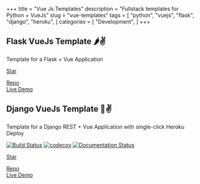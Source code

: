 +++
title = "Vue Js Templates"
description = "Fullstack templates for Python + VueJs"
slug = "vue-templates"
tags = [
    "python",
    "vuejs",
    "flask",
    "django",
    "heroku",
]
categories = [
    "Development",
]
+++

## Flask VueJs Template 🌶️✌
Template for a Flask + Vue Application

<a class="github-button" href="https://github.com/gtalarico/flask-vuejs-template" data-size="large" data-show-count="true" aria-label="Star gtalarico/flask-vuejs-template on GitHub">Star</a>

<div class="links">
    <i class="fab fa-github"></i>
    <a href="https://github.com/gtalarico/flask-vuejs-template">Repo</a>
    <br>
    <i class="fas fa-desktop"></i>
    <a href="https://flask-vuejs-template.herokuapp.com">Live Demo</a>
</div>

## Django VueJs Template 🐍✌️
Template for a Django REST + Vue Application with single-click Heroku Deploy


[![Build Status](https://travis-ci.org/gtalarico/airtable-python-wrapper.svg?branch=master)](https://travis-ci.org/gtalarico/airtable-python-wrapper)
[![codecov](https://codecov.io/gh/gtalarico/airtable-python-wrapper/branch/master/graph/badge.svg)](https://codecov.io/gh/gtalarico/airtable-python-wrapper)
[![Documentation Status](https://readthedocs.org/projects/airtable-python-wrapper/badge/?version=latest)](http://airtable-python-wrapper.readthedocs.io/en/latest/?badge=latest)


<a class="github-button" href="https://github.com/gtalarico/django-vue-template" data-size="large" data-show-count="true" aria-label="Star gtalarico/django-vue-template on GitHub">Star</a>

<div class="links">
    <i class="fab fa-github"></i>
    <a href="https://github.com/gtalarico/django-vue-template">Repo</a>
    <br>
    <i class="fas fa-desktop"></i>
    <a href="https://django-vue-template-demo.herokuapp.com/#/">Live Demo</a>
</div>
